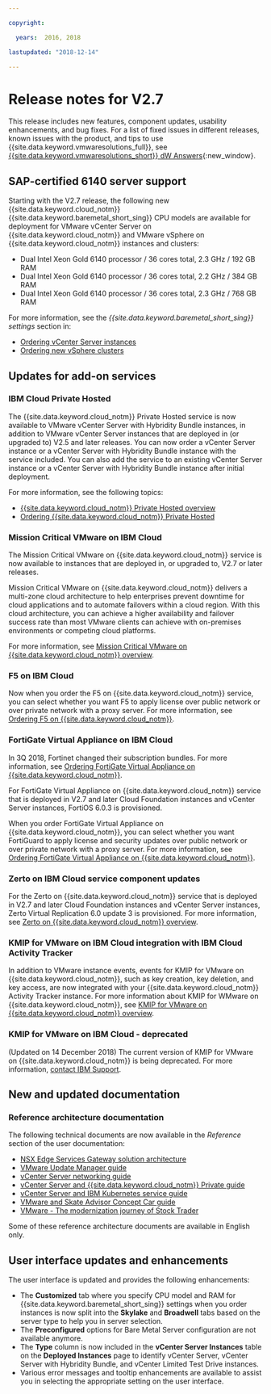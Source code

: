 ```yaml
---

copyright:

  years:  2016, 2018

lastupdated: "2018-12-14"

---
```


# Release notes for V2.7

This release includes new features, component updates, usability enhancements, and bug fixes. For a list of fixed issues in different releases, known issues with the product, and tips to use {{site.data.keyword.vmwaresolutions_full}}, see [{{site.data.keyword.vmwaresolutions_short}} dW Answers](https://developer.ibm.com/answers/topics/cloudvmw/){:new_window}.

## SAP-certified 6140 server support

Starting with the V2.7 release, the following new {{site.data.keyword.cloud_notm}} {{site.data.keyword.baremetal_short_sing}} CPU models are available for deployment for VMware vCenter Server on {{site.data.keyword.cloud_notm}} and VMware vSphere on {{site.data.keyword.cloud_notm}} instances and clusters:
* Dual Intel Xeon Gold 6140 processor / 36 cores total, 2.3 GHz / 192 GB RAM
* Dual Intel Xeon Gold 6140 processor / 36 cores total, 2.2 GHz / 384 GB RAM
* Dual Intel Xeon Gold 6140 processor / 36 cores total, 2.3 GHz / 768 GB RAM

For more information, see the *{{site.data.keyword.baremetal_short_sing}} settings* section in:
* [Ordering vCenter Server instances](../vcenter/vc_orderinginstance.html#bare-metal-server-settings)
* [Ordering new vSphere clusters](../vsphere/vs_orderinginstances.html#bare-metal-server-settings)

## Updates for add-on services

### IBM Cloud Private Hosted

The {{site.data.keyword.cloud_notm}} Private Hosted service is now available to VMware vCenter Server with Hybridity Bundle instances, in addition to VMware vCenter Server instances that are deployed in (or upgraded to) V2.5 and later releases. You can now order a vCenter Server instance or a vCenter Server with Hybridity Bundle instance with the service included. You can also add the service to an existing vCenter Server instance or a vCenter Server with Hybridity Bundle instance after initial deployment.

For more information, see the following topics:
* [{{site.data.keyword.cloud_notm}} Private Hosted overview](../services/icp_overview.html)
* [Ordering {{site.data.keyword.cloud_notm}} Private Hosted](../services/icp_ordering.html)

### Mission Critical VMware on IBM Cloud

The Mission Critical VMware on {{site.data.keyword.cloud_notm}} service is now available to instances that are deployed in, or upgraded to, V2.7 or later releases.

Mission Critical VMware on {{site.data.keyword.cloud_notm}} delivers a multi-zone cloud architecture to help enterprises prevent downtime for cloud applications and to automate failovers within a cloud region. With this cloud architecture, you can achieve a higher availability and failover success rate than most VMware clients can achieve with on-premises environments or competing cloud platforms.

For more information, see [Mission Critical VMware on {{site.data.keyword.cloud_notm}} overview](../services/mcv_overview.html).

### F5 on IBM Cloud

Now when you order the F5 on {{site.data.keyword.cloud_notm}} service, you can select whether you want F5 to apply license over public network or over private network with a proxy server. For more information, see [Ordering F5 on {{site.data.keyword.cloud_notm}}](../services/f5_ordering.html).

### FortiGate Virtual Appliance on IBM Cloud

In 3Q 2018, Fortinet changed their subscription bundles. For more information, see [Ordering FortiGate Virtual Appliance on {{site.data.keyword.cloud_notm}}](../services/fortinetvm_ordering.html).

For FortiGate Virtual Appliance on {{site.data.keyword.cloud_notm}} service that is deployed in V2.7 and later Cloud Foundation instances and vCenter Server instances, FortiOS 6.0.3 is provisioned.

When you order FortiGate Virtual Appliance on {{site.data.keyword.cloud_notm}}, you can select whether you want FortiGuard to apply license and security updates over public network or over private network with a proxy server. For more information, see [Ordering FortiGate Virtual Appliance on {{site.data.keyword.cloud_notm}}](../services/fortinetvm_ordering.html).

### Zerto on IBM Cloud service component updates

For the Zerto on {{site.data.keyword.cloud_notm}} service that is deployed in V2.7 and later Cloud Foundation instances and vCenter Server instances, Zerto Virtual Replication 6.0 update 3 is provisioned. For more information, see [Zerto on {{site.data.keyword.cloud_notm}} overview](../services/addingzertodr.html).

### KMIP for VMware on IBM Cloud integration with IBM Cloud Activity Tracker

In addition to VMware instance events, events for KMIP for VMware on {{site.data.keyword.cloud_notm}}, such as key creation, key deletion, and key access, are now integrated with your {{site.data.keyword.cloud_notm}} Activity Tracker instance. For more information about KMIP for WMware on {{site.data.keyword.cloud_notm}}, see [KMIP for VMware on {{site.data.keyword.cloud_notm}} overview](../services/kmip_considerations.html).

### KMIP for VMware on IBM Cloud - deprecated

(Updated on 14 December 2018) The current version of KMIP for VMware on {{site.data.keyword.cloud_notm}} is being deprecated. For more information, [contact IBM Support](../vmonic/trbl_support.html).

## New and updated documentation

### Reference architecture documentation

The following technical documents are now available in the *Reference* section of the user documentation:

* [NSX Edge Services Gateway solution architecture](../archiref/nsx/nsx_overview.html)
* [VMware Update Manager guide](../archiref/vum/vum-intro.html)
* [vCenter Server networking guide](../archiref/vcsnsxt/vcsnsxt-intro.html)
* [vCenter Server and {{site.data.keyword.cloud_notm}} Private guide](../archiref/vcsicp/vcsicp-intro.html)
* [vCenter Server and IBM Kubernetes service guide](../archiref/vcsiks/vcsiks-intro.html)
* [VMware and Skate Advisor Concept Car guide](../archiref/vcscar/vcscar-intro.html)
* [VMware - The modernization journey of Stock Trader](../archiref/vcscontent/vcscontent-modjourney.html)

Some of these reference architecture documents are available in English only.

## User interface updates and enhancements

The user interface is updated and provides the following enhancements:

* The **Customized** tab where you specify CPU model and RAM for {{site.data.keyword.baremetal_short_sing}} settings when you order instances is now split into the **Skylake** and **Broadwell** tabs based on the server type to help you in server selection.
* The **Preconfigured** options for Bare Metal Server configuration are not available anymore.
* The **Type** column is now included in the **vCenter Server Instances** table on the **Deployed Instances** page to identify vCenter Server, vCenter Server with Hybridity Bundle, and vCenter Limited Test Drive instances.
* Various error messages and tooltip enhancements are available to assist you in selecting the appropriate setting on the user interface.
